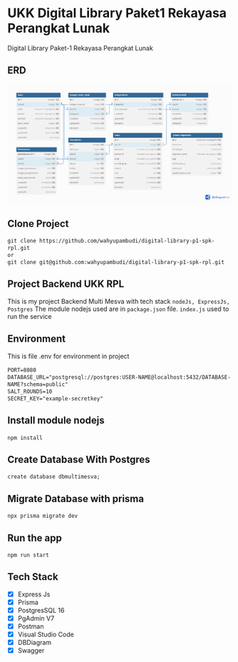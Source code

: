 # UKK Digital Library Paket1 Rekayasa Perangkat Lunak 
Digital Library Paket-1 Rekayasa Perangkat Lunak

## ERD

![ERD Digitalibrary](erd-digitalibrary.png)

## Clone Project
    git clone https://github.com/wahyupambudi/digital-library-p1-spk-rpl.git
    or
    git clone git@github.com:wahyupambudi/digital-library-p1-spk-rpl.git
## Project Backend UKK RPL

This is my project Backend Multi Mesva with tech stack `nodeJs, ExpressJs, Postgres`
The module nodejs used are in `package.json` file.
`index.js` used to run the service

## Environment
This is file .env for environment in project

    PORT=8080
    DATABASE_URL="postgresql://postgres:USER-NAME@localhost:5432/DATABASE-NAME?schema=public"
    SALT_ROUNDS=10
    SECRET_KEY="example-secretkey"

## Install module nodejs

    npm install

## Create Database With Postgres

    create database dbmultimesva;

## Migrate Database with prisma

    npx prisma migrate dev

## Run the app

    npm run start

## Tech Stack
- [x] Express Js
- [x] Prisma
- [x] PostgresSQL 16
- [x] PgAdmin V7
- [x] Postman
- [x] Visual Studio Code
- [x] DBDiagram
- [x] Swagger
